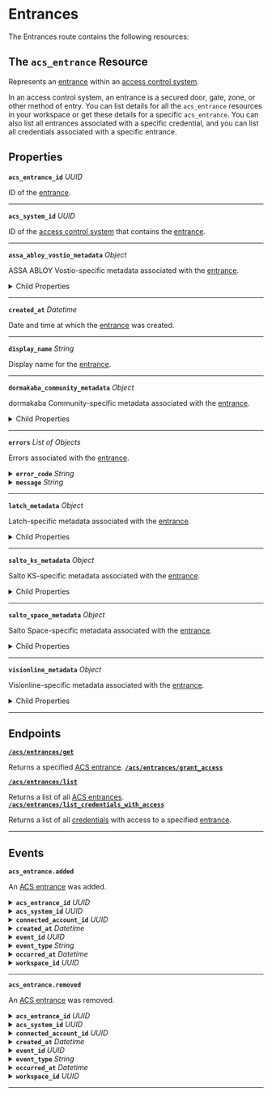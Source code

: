 # Entrances

The Entrances route contains the following resources:

## The `acs_entrance` Resource

Represents an [entrance](../../../capability-guides/access-systems/retrieving-entrance-details.md) within an [access control system](https://docs.seam.co/latest/capability-guides/access-systems).

In an access control system, an entrance is a secured door, gate, zone, or other method of entry. You can list details for all the `acs_entrance` resources in your workspace or get these details for a specific `acs_entrance`. You can also list all entrances associated with a specific credential, and you can list all credentials associated with a specific entrance.

## Properties

**`acs_entrance_id`** *UUID*

ID of the [entrance](../../../capability-guides/access-systems/retrieving-entrance-details.md).


---
**`acs_system_id`** *UUID*

ID of the [access control system](https://docs.seam.co/latest/capability-guides/access-systems) that contains the [entrance](../../../capability-guides/access-systems/retrieving-entrance-details.md).


---
**`assa_abloy_vostio_metadata`** *Object*

ASSA ABLOY Vostio-specific metadata associated with the [entrance](../../../capability-guides/access-systems/retrieving-entrance-details.md).

<details>

<summary>Child Properties</summary>

<details>

<summary><b><code>door_name</code></b> <i>String</i></summary>
PROPERTY COLLAPSIBLE
</details>

<details>

<summary><b><code>door_number</code></b> <i>Number</i></summary>
PROPERTY COLLAPSIBLE
</details>

<details>

<summary><b><code>door_type</code></b> <i>Enum</i></summary>
PROPERTY COLLAPSIBLE
<details>

<summary>Possible enum values:</summary>

- `CommonDoor`
- `EntranceDoor`
- `GuestDoor`
- `Elevator`
</details>

</details>

<details>

<summary><b><code>pms_id</code></b> <i>String</i></summary>
PROPERTY COLLAPSIBLE
</details>

<details>

<summary><b><code>stand_open</code></b> <i>Boolean</i></summary>
PROPERTY COLLAPSIBLE
</details>
</details>

---
**`created_at`** *Datetime*

Date and time at which the [entrance](../../../capability-guides/access-systems/retrieving-entrance-details.md) was created.


---
**`display_name`** *String*

Display name for the [entrance](../../../capability-guides/access-systems/retrieving-entrance-details.md).


---
**`dormakaba_community_metadata`** *Object*

dormakaba Community-specific metadata associated with the [entrance](../../../capability-guides/access-systems/retrieving-entrance-details.md).

<details>

<summary>Child Properties</summary>

<details>

<summary><b><code>access_point_name</code></b> <i>String</i></summary>
PROPERTY COLLAPSIBLE
</details>
</details>

---
**`errors`** *List* *of Objects*

Errors associated with the [entrance](../../../capability-guides/access-systems/retrieving-entrance-details.md).


<details>

<summary><b><code>error_code</code></b> <i>String</i></summary>
PROPERTY COLLAPSIBLE
PROPERTY CONTENT

Unique identifier of the type of error. Enables quick recognition and categorization of the issue.
</details>

<details>

<summary><b><code>message</code></b> <i>String</i></summary>
PROPERTY COLLAPSIBLE
PROPERTY CONTENT

Detailed description of the error. Provides insights into the issue and potentially how to rectify it.
</details>

---
**`latch_metadata`** *Object*

Latch-specific metadata associated with the [entrance](../../../capability-guides/access-systems/retrieving-entrance-details.md).

<details>

<summary>Child Properties</summary>

<details>

<summary><b><code>accessibility_type</code></b> <i>String</i></summary>
PROPERTY COLLAPSIBLE
</details>

<details>

<summary><b><code>door_name</code></b> <i>String</i></summary>
PROPERTY COLLAPSIBLE
</details>

<details>

<summary><b><code>door_type</code></b> <i>String</i></summary>
PROPERTY COLLAPSIBLE
</details>

<details>

<summary><b><code>is_connected</code></b> <i>Boolean</i></summary>
PROPERTY COLLAPSIBLE
</details>
</details>

---
**`salto_ks_metadata`** *Object*

Salto KS-specific metadata associated with the [entrance](../../../capability-guides/access-systems/retrieving-entrance-details.md).

<details>

<summary>Child Properties</summary>

<details>

<summary><b><code>battery_level</code></b> <i>String</i></summary>
PROPERTY COLLAPSIBLE
</details>

<details>

<summary><b><code>door_name</code></b> <i>String</i></summary>
PROPERTY COLLAPSIBLE
</details>

<details>

<summary><b><code>intrusion_alarm</code></b> <i>Boolean</i></summary>
PROPERTY COLLAPSIBLE
</details>

<details>

<summary><b><code>left_open_alarm</code></b> <i>Boolean</i></summary>
PROPERTY COLLAPSIBLE
</details>

<details>

<summary><b><code>lock_type</code></b> <i>String</i></summary>
PROPERTY COLLAPSIBLE
</details>

<details>

<summary><b><code>locked_state</code></b> <i>String</i></summary>
PROPERTY COLLAPSIBLE
</details>

<details>

<summary><b><code>online</code></b> <i>Boolean</i></summary>
PROPERTY COLLAPSIBLE
</details>

<details>

<summary><b><code>privacy_mode</code></b> <i>Boolean</i></summary>
PROPERTY COLLAPSIBLE
</details>
</details>

---
**`salto_space_metadata`** *Object*

Salto Space-specific metadata associated with the [entrance](../../../capability-guides/access-systems/retrieving-entrance-details.md).

<details>

<summary>Child Properties</summary>

<details>

<summary><b><code>door_description</code></b> <i>String</i></summary>
PROPERTY COLLAPSIBLE
</details>

<details>

<summary><b><code>door_name</code></b> <i>String</i></summary>
PROPERTY COLLAPSIBLE
</details>

<details>

<summary><b><code>ext_door_id</code></b> <i>String</i></summary>
PROPERTY COLLAPSIBLE
</details>
</details>

---
**`visionline_metadata`** *Object*

Visionline-specific metadata associated with the [entrance](../../../capability-guides/access-systems/retrieving-entrance-details.md).

<details>

<summary>Child Properties</summary>

<details>

<summary><b><code>door_category</code></b> <i>Enum</i></summary>
PROPERTY COLLAPSIBLE
<details>

<summary>Possible enum values:</summary>

- `entrance`
- `guest`
- `elevator reader`
- `common`
- `common (PMS)`
</details>

</details>

<details>

<summary><b><code>door_name</code></b> <i>String</i></summary>
PROPERTY COLLAPSIBLE
</details>

<details>

<summary><b><code>profiles</code></b> <i>List</i> <i>of Objects</i></summary>
PROPERTY COLLAPSIBLE

- <b><code>visionline_door_profile_id</code></b> <i>String</i>
PROPERTY NESTED



- <b><code>visionline_door_profile_type</code></b> <i>Enum</i>
PROPERTY NESTED


<details>

<summary>Enum values:</summary>

  - `BLE`
  - `commonDoor`
  - `touch`
</details>


</details>
</details>

---
## Endpoints

[**`/acs/entrances/get`**](./get.md)

Returns a specified [ACS entrance](../../../capability-guides/access-systems/retrieving-entrance-details.md).
[**`/acs/entrances/grant_access`**](./grant_access.md)


[**`/acs/entrances/list`**](./list.md)

Returns a list of all [ACS entrances](../../../capability-guides/access-systems/retrieving-entrance-details.md).
[**`/acs/entrances/list_credentials_with_access`**](./list_credentials_with_access.md)

Returns a list of all [credentials](../../../capability-guides/access-systems/managing-credentials.md) with access to a specified [entrance](../../../capability-guides/access-systems/retrieving-entrance-details.md).

---

## Events

**`acs_entrance.added`**

An [ACS entrance](https://docs.seam.co/latest/capability-guides/retrieving-entrance-details) was added.

<details>

<summary><b><code>acs_entrance_id</code></b> <i>UUID</i></summary>
PROPERTY COLLAPSIBLE
</details>

<details>

<summary><b><code>acs_system_id</code></b> <i>UUID</i></summary>
PROPERTY COLLAPSIBLE
PROPERTY CONTENT

ID of the [ACS system](https://docs.seam.co/latest/capability-guides/access-systems).
</details>

<details>

<summary><b><code>connected_account_id</code></b> <i>UUID</i></summary>
PROPERTY COLLAPSIBLE
PROPERTY CONTENT

ID of the [connected account](../../../core-concepts/connected-accounts/README.md).
</details>

<details>

<summary><b><code>created_at</code></b> <i>Datetime</i></summary>
PROPERTY COLLAPSIBLE
PROPERTY CONTENT

Date and time at which the event was created.
</details>

<details>

<summary><b><code>event_id</code></b> <i>UUID</i></summary>
PROPERTY COLLAPSIBLE
PROPERTY CONTENT

ID of the event.
</details>

<details>

<summary><b><code>event_type</code></b> <i>String</i></summary>
PROPERTY COLLAPSIBLE
</details>

<details>

<summary><b><code>occurred_at</code></b> <i>Datetime</i></summary>
PROPERTY COLLAPSIBLE
PROPERTY CONTENT

Date and time at which the event occurred.
</details>

<details>

<summary><b><code>workspace_id</code></b> <i>UUID</i></summary>
PROPERTY COLLAPSIBLE
PROPERTY CONTENT

ID of the [workspace](../../../core-concepts/workspaces/README.md).
</details>

---

**`acs_entrance.removed`**

An [ACS entrance](https://docs.seam.co/latest/capability-guides/retrieving-entrance-details) was removed.

<details>

<summary><b><code>acs_entrance_id</code></b> <i>UUID</i></summary>
PROPERTY COLLAPSIBLE
</details>

<details>

<summary><b><code>acs_system_id</code></b> <i>UUID</i></summary>
PROPERTY COLLAPSIBLE
PROPERTY CONTENT

ID of the [ACS system](https://docs.seam.co/latest/capability-guides/access-systems).
</details>

<details>

<summary><b><code>connected_account_id</code></b> <i>UUID</i></summary>
PROPERTY COLLAPSIBLE
PROPERTY CONTENT

ID of the [connected account](../../../core-concepts/connected-accounts/README.md).
</details>

<details>

<summary><b><code>created_at</code></b> <i>Datetime</i></summary>
PROPERTY COLLAPSIBLE
PROPERTY CONTENT

Date and time at which the event was created.
</details>

<details>

<summary><b><code>event_id</code></b> <i>UUID</i></summary>
PROPERTY COLLAPSIBLE
PROPERTY CONTENT

ID of the event.
</details>

<details>

<summary><b><code>event_type</code></b> <i>String</i></summary>
PROPERTY COLLAPSIBLE
</details>

<details>

<summary><b><code>occurred_at</code></b> <i>Datetime</i></summary>
PROPERTY COLLAPSIBLE
PROPERTY CONTENT

Date and time at which the event occurred.
</details>

<details>

<summary><b><code>workspace_id</code></b> <i>UUID</i></summary>
PROPERTY COLLAPSIBLE
PROPERTY CONTENT

ID of the [workspace](../../../core-concepts/workspaces/README.md).
</details>

---

